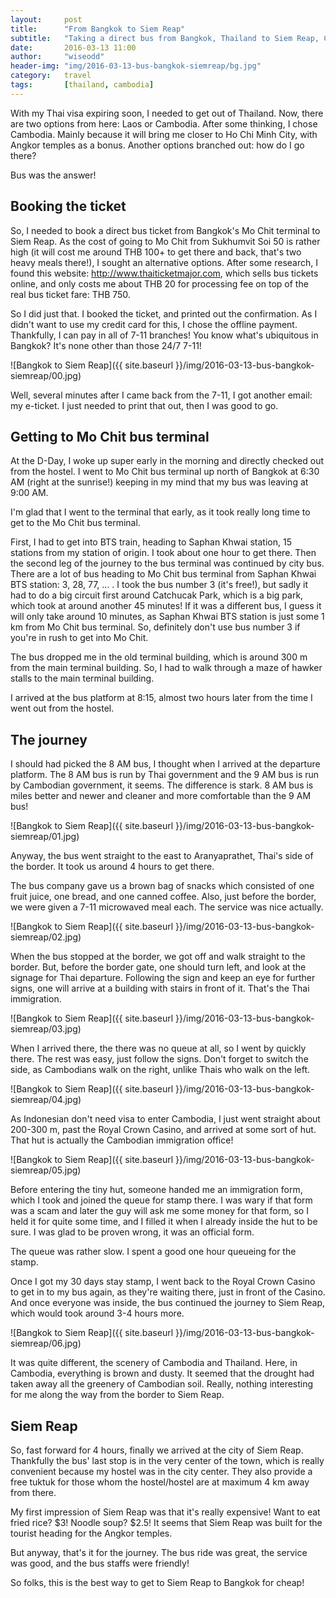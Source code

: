 ```yaml
---
layout:     post
title:      "From Bangkok to Siem Reap"
subtitle:   "Taking a direct bus from Bangkok, Thailand to Siem Reap, Cambodia."
date:       2016-03-13 11:00
author:     "wiseodd"
header-img: "img/2016-03-13-bus-bangkok-siemreap/bg.jpg"
category:   travel
tags:       [thailand, cambodia]
---
```


With my Thai visa expiring soon, I needed to get out of Thailand. Now, there are two options from here: Laos or Cambodia. After some thinking, I chose Cambodia. Mainly because it will bring me closer to Ho Chi Minh City, with Angkor temples as a bonus. Another options branched out: how do I go there?

Bus was the answer!

<h2 class="section-heading">Booking the ticket</h2>

So, I needed to book a direct bus ticket from Bangkok's Mo Chit terminal to Siem Reap. As the cost of going to Mo Chit from Sukhumvit Soi 50 is rather high (it will cost me around THB 100+ to get there and back, that's two heavy meals there!), I sought an alternative options. After some research, I found this website: <http://www.thaiticketmajor.com>, which sells bus tickets online, and only costs me about THB 20 for processing fee on top of the real bus ticket fare: THB 750.

So I did just that. I booked the ticket, and printed out the confirmation. As I didn't want to use my credit card for this, I chose the offline payment. Thankfully, I can pay in all of 7-11 branches! You know what's ubiquitous in Bangkok? It's none other than those 24/7 7-11!

![Bangkok to Siem Reap]({{ site.baseurl }}/img/2016-03-13-bus-bangkok-siemreap/00.jpg)

Well, several minutes after I came back from the 7-11, I got another email: my e-ticket. I just needed to print that out, then I was good to go.

<h2 class="section-heading">Getting to Mo Chit bus terminal</h2>

At the D-Day, I woke up super early in the morning and directly checked out from the hostel. I went to Mo Chit bus terminal up north of Bangkok at 6:30 AM (right at the sunrise!) keeping in my mind that my bus was leaving at 9:00 AM.

I'm glad that I went to the terminal that early, as it took really long time to get to the Mo Chit bus terminal.

First, I had to get into BTS train, heading to Saphan Khwai station, 15 stations from my station of origin. I took about one hour to get there. Then the second leg of the journey to the bus terminal was continued by city bus. There are a lot of bus heading to Mo Chit bus terminal from Saphan Khwai BTS station: 3, 28, 77, ... . I took the bus number 3 (it's free!), but sadly it had to do a big circuit first around Catchucak Park, which is a big park, which took at around another 45 minutes! If it was a different bus, I guess it will only take around 10 minutes, as Saphan Khwai BTS station is just some 1 km from Mo Chit bus terminal. So, definitely don't use bus number 3 if you're in rush to get into Mo Chit.

The bus dropped me in the old terminal building, which is around 300 m from the main terminal building. So, I had to walk through a maze of hawker stalls to the main terminal building.

I arrived at the bus platform at 8:15, almost two hours later from the time I went out from the hostel.

<h2 class="section-heading">The journey</h2>

I should had picked the 8 AM bus, I thought when I arrived at the departure platform. The 8 AM bus is run by Thai government and the 9 AM bus is run by Cambodian government, it seems. The difference is stark. 8 AM bus is miles better and newer and cleaner and more comfortable than the 9 AM bus!

![Bangkok to Siem Reap]({{ site.baseurl }}/img/2016-03-13-bus-bangkok-siemreap/01.jpg)

Anyway, the bus went straight to the east to Aranyaprathet, Thai's side of the border. It took us around 4 hours to get there.

The bus company gave us a brown bag of snacks which consisted of one fruit juice, one bread, and one canned coffee. Also, just before the border, we were given a 7-11 microwaved meal each. The service was nice actually.

![Bangkok to Siem Reap]({{ site.baseurl }}/img/2016-03-13-bus-bangkok-siemreap/02.jpg)

When the bus stopped at the border, we got off and walk straight to the border. But, before the border gate, one should turn left, and look at the signage for Thai departure. Following the sign and keep an eye for further signs, one will arrive at a building with stairs in front of it. That's the Thai immigration.

![Bangkok to Siem Reap]({{ site.baseurl }}/img/2016-03-13-bus-bangkok-siemreap/03.jpg)

When I arrived there, the there was no queue at all, so I went by quickly there. The rest was easy, just follow the signs. Don't forget to switch the side, as Cambodians walk on the right, unlike Thais who walk on the left.

![Bangkok to Siem Reap]({{ site.baseurl }}/img/2016-03-13-bus-bangkok-siemreap/04.jpg)

As Indonesian don't need visa to enter Cambodia, I just went straight about 200-300 m, past the Royal Crown Casino, and arrived at some sort of hut. That hut is actually the Cambodian immigration office!

![Bangkok to Siem Reap]({{ site.baseurl }}/img/2016-03-13-bus-bangkok-siemreap/05.jpg)

Before entering the tiny hut, someone handed me an immigration form, which I took and joined the queue for stamp there. I was wary if that form was a scam and later the guy will ask me some money for that form, so I held it for quite some time, and I filled it when I already inside the hut to be sure. I was glad to be proven wrong, it was an official form.

The queue was rather slow. I spent a good one hour queueing for the stamp.

Once I got my 30 days stay stamp, I went back to the Royal Crown Casino to get in to my bus again, as they're waiting there, just in front of the Casino. And once everyone was inside, the bus continued the journey to Siem Reap, which would took around 3-4 hours more.

![Bangkok to Siem Reap]({{ site.baseurl }}/img/2016-03-13-bus-bangkok-siemreap/06.jpg)

It was quite different, the scenery of Cambodia and Thailand. Here, in Cambodia, everything is brown and dusty. It seemed that the drought had taken away all the greenery of Cambodian soil. Really, nothing interesting for me along the way from the border to Siem Reap.

<h2 class="section-heading">Siem Reap</h2>

So, fast forward for 4 hours, finally we arrived at the city of Siem Reap. Thankfully the bus' last stop is in the very center of the town, which is really convenient because my hostel was in the city center. They also provide a free tuktuk for those whom the hostel/hostel are at maximum 4 km away from there.

My first impression of Siem Reap was that it's really expensive! Want to eat fried rice? $3! Noodle soup? $2.5! It seems that Siem Reap was built for the tourist heading for the Angkor temples.

But anyway, that's it for the journey. The bus ride was great, the service was good, and the bus staffs were friendly!

So folks, this is the best way to get to Siem Reap to Bangkok for cheap!

